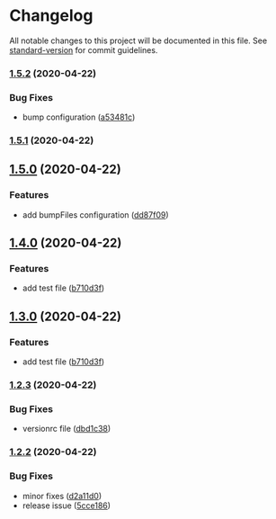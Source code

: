 # Changelog

All notable changes to this project will be documented in this file. See [standard-version](https://github.com/conventional-changelog/standard-version) for commit guidelines.

### [1.5.2](https://github.com/playerx/release-test/compare/v1.5.1...v1.5.2) (2020-04-22)


### Bug Fixes

* bump configuration ([a53481c](https://github.com/playerx/release-test/commit/a53481c8aff6ff2c60ed6eb28a72936e3e1669ef))

### [1.5.1](https://github.com/playerx/release-test/compare/v1.5.0...v1.5.1) (2020-04-22)

## [1.5.0](https://github.com/playerx/release-test/compare/v1.4.0...v1.5.0) (2020-04-22)


### Features

* add bumpFiles configuration ([dd87f09](https://github.com/playerx/release-test/commit/dd87f093575cb46ac38c6f385c7f188f1c503a02))

## [1.4.0](https://github.com/playerx/release-test/compare/v1.2.3...v1.4.0) (2020-04-22)


### Features

* add test file ([b710d3f](https://github.com/playerx/release-test/commit/b710d3f7ea77c4a4b27b311af40eea8de3faf51b))

## [1.3.0](https://github.com/playerx/release-test/compare/v1.2.3...v1.3.0) (2020-04-22)


### Features

* add test file ([b710d3f](https://github.com/playerx/release-test/commit/b710d3f7ea77c4a4b27b311af40eea8de3faf51b))

### [1.2.3](https://github.com/playerx/release-test/compare/v1.2.2...v1.2.3) (2020-04-22)


### Bug Fixes

* versionrc file ([dbd1c38](https://github.com/playerx/release-test/commit/dbd1c38e7ee12b3139e329f02092317413a00a42))

### [1.2.2](https://github.com/playerx/release-test/compare/v1.3.0...v1.2.2) (2020-04-22)


### Bug Fixes

* minor fixes ([d2a11d0](https://github.com/playerx/release-test/commit/d2a11d0136237e1a982de8e602828fd9dcfec866))
* release issue ([5cce186](https://github.com/playerx/release-test/commit/5cce186eb47c15668fb3cef4bae1bc053b0765c3))
